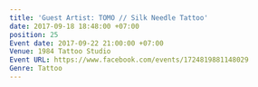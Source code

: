 ```yaml
---
title: 'Guest Artist: TOMO // Silk Needle Tattoo'
date: 2017-09-18 18:48:00 +07:00
position: 25
Event date: 2017-09-22 21:00:00 +07:00
Venue: 1984 Tattoo Studio
Event URL: https://www.facebook.com/events/1724819881148029
Genre: Tattoo
---
```


